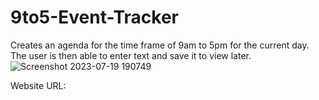 # 9to5-Event-Tracker
Creates an agenda for the time frame of 9am to 5pm for the current day. The user is then able to enter text and save it to view later. 
![Screenshot 2023-07-19 190749](https://github.com/AGPaquette/9to5-Event-Tracker/assets/131227245/cab03d4a-8f5c-437f-bf43-598e2a79fdb5)

Website URL: 

